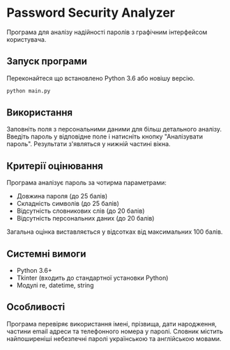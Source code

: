 # Password Security Analyzer

Програма для аналізу надійності паролів з графічним інтерфейсом користувача.

## Запуск програми

Переконайтеся що встановлено Python 3.6 або новішу версію.

```bash
python main.py
```

## Використання

Заповніть поля з персональними даними для більш детального аналізу. Введіть пароль у відповідне поле і натисніть кнопку "Аналізувати пароль". Результати з'являться у нижній частині вікна.

## Критерії оцінювання

Програма аналізує пароль за чотирма параметрами:

- Довжина пароля (до 25 балів)
- Складність символів (до 25 балів) 
- Відсутність словникових слів (до 20 балів)
- Відсутність персональних даних (до 20 балів)

Загальна оцінка виставляється у відсотках від максимальних 100 балів.

## Системні вимоги

- Python 3.6+
- Tkinter (входить до стандартної установки Python)
- Модулі re, datetime, string

## Особливості

Програма перевіряє використання імені, прізвища, дати народження, частини email адреси та телефонного номера у паролі. Словник містить найпоширеніші небезпечні паролі українською та англійською мовами.
